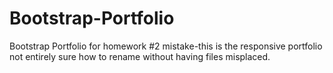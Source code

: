 # Bootstrap-Portfolio
Bootstrap Portfolio for homework #2
mistake-this is the responsive portfolio
not entirely sure how to rename without having files misplaced.
